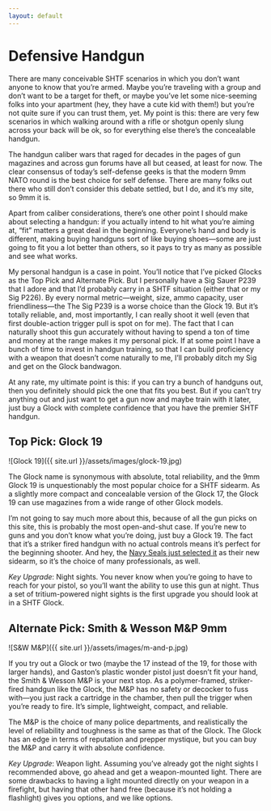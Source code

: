 ```yaml
---
layout: default
---
```

# Defensive Handgun
There are many conceivable SHTF scenarios in which you don’t want anyone to know that you’re armed. Maybe you’re traveling with a group and don’t want to be a target for theft, or maybe you’ve let some nice-seeming folks into your apartment (hey, they have a cute kid with them!) but you’re not quite sure if you can trust them, yet. My point is this: there are very few scenarios in which walking around with a rifle or shotgun openly slung across your back will be ok, so for everything else there’s the concealable handgun.

The handgun caliber wars that raged for decades in the pages of gun magazines and across gun forums have all but ceased, at least for now. The clear consensus of today’s self-defense geeks is that the modern 9mm NATO round is the best choice for self defense. There are many folks out there who still don’t consider this debate settled, but I do, and it’s my site, so 9mm it is.

Apart from caliber considerations, there’s one other point I should make about selecting a handgun: if you actually intend to hit what you’re aiming at, “fit” matters a great deal in the beginning. Everyone’s hand and body is different, making buying handguns sort of like buying shoes—some are just going to fit you a lot better than others, so it pays to try as many as possible and see what works.

My personal handgun is a case in point. You’ll notice that I’ve picked Glocks as the Top Pick and Alternate Pick. But I personally have a Sig Sauer P239 that I adore and that I’d probably carry in a SHTF situation (either that or my Sig P226). By every normal metric—weight, size, ammo capacity, user friendliness—the The Sig P239 is a worse choice than the Glock 19. But it’s totally reliable, and, most importantly, I can really shoot it well (even that first double-action trigger pull is spot on for me). The fact that I can naturally shoot this gun accurately without having to spend a ton of time and money at the range makes it my personal pick. If at some point I have a bunch of time to invest in handgun training, so that I can build proficiency with a weapon that doesn’t come naturally to me, I’ll probably ditch my Sig and get on the Glock bandwagon.

At any rate, my ultimate point is this: if you can try a bunch of handguns out, then you definitely should pick the one that fits you best. But if you can’t try anything out and just want to get a gun now and maybe train with it later, just buy a Glock with complete confidence that you have the premier SHTF handgun.

## Top Pick: Glock 19
![Glock 19]({{ site.url }}/assets/images/glock-19.jpg)

The Glock name is synonymous with absolute, total reliability, and the 9mm Glock 19 is unquestionably the most popular choice for a SHTF sidearm. As a slightly more compact and concealable version of the Glock 17, the Glock 19 can use magazines from a wide range of other Glock models.

I’m not going to say much more about this, because of all the gun picks on this site, this is probably the most open-and-shut case. If you’re new to guns and you don’t know what you’re doing, just buy a Glock 19. The fact that it’s a striker fired handgun with no actual controls means it’s perfect for the beginning shooter. And hey, the [Navy Seals just selected it](https://loadoutroom.com/17950/naval-special-warfare-selects-the-glock-19/) as their new sidearm, so it’s the choice of many professionals, as well.

*Key Upgrade*: Night sights. You never know when you’re going to have to reach for your pistol, so you’ll want the ability to use this gun at night. Thus a set of tritium-powered night sights is the first upgrade you should look at in a SHTF Glock.

## Alternate Pick: Smith & Wesson M&P 9mm
![S&W M&P]({{ site.url }}/assets/images/m-and-p.jpg)

If you try out a Glock or two (maybe the 17 instead of the 19, for those with larger hands), and Gaston’s plastic wonder pistol just doesn’t fit your hand, the Smith & Wesson M&P is your next stop. As a polymer-framed, striker-fired handgun like the Glock, the M&P has no safety or decocker to fuss with—you just rack a cartridge in the chamber, then pull the trigger when you’re ready to fire. It’s simple, lightweight, compact, and reliable.

The M&P is the choice of many police departments, and realistically the level of reliability and toughness is the same as that of the Glock. The Glock has an edge in terms of reputation and prepper mystique, but you can buy the M&P and carry it with absolute confidence.

*Key Upgrade*: Weapon light. Assuming you’ve already got the night sights I recommended above, go ahead and get a weapon-mounted light. There are some drawbacks to having a light mounted directly on your weapon in a firefight, but having that other hand free (because it’s not holding a flashlight) gives you options, and we like options.
